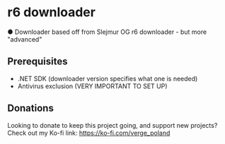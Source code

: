 # r6 downloader
● Downloader based off from Slejmur OG r6 downloader - but more "advanced"


## Prerequisites

- .NET SDK (downloader version specifies what one is needed)
- Antivirus exclusion (VERY IMPORTANT TO SET UP)

## Donations
Looking to donate to keep this project going, and support new projects?
Check out my Ko-fi link: https://ko-fi.com/verge_poland
